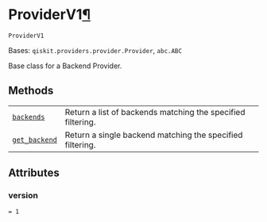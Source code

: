 # ProviderV1[¶](#providerv1 "Permalink to this headline")

<span id="undefined" />

`ProviderV1`

Bases: `qiskit.providers.provider.Provider`, `abc.ABC`

Base class for a Backend Provider.

## Methods

|                                                                                                                                            |                                                             |
| ------------------------------------------------------------------------------------------------------------------------------------------ | ----------------------------------------------------------- |
| [`backends`](qiskit.providers.ProviderV1.backends#qiskit.providers.ProviderV1.backends "qiskit.providers.ProviderV1.backends")             | Return a list of backends matching the specified filtering. |
| [`get_backend`](qiskit.providers.ProviderV1.get_backend#qiskit.providers.ProviderV1.get_backend "qiskit.providers.ProviderV1.get_backend") | Return a single backend matching the specified filtering.   |

## Attributes

<span id="undefined" />

### version

`= 1`
